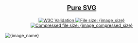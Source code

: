 <h2><p align="center"><a href="{image_path}" title="View & Download {image_name}">Pure SVG</a></p></h2>
<div class="spoiler{not_colored_image_shown}">
	<div class="spoiler_text" onclick="this.parentNode.classList.toggle('shown')"></div>
	<div class="spoiler_content">
		<div class="badges" align="center">
			<a href="https://validator.w3.org/nu/?showsource=yes&showoutline=yes&showimagereport=yes&doc=http%3A%2F%2Fsvg.n-panuhin.info%2FSVG%2F{image_url}%2F{image_path_url}" target="_blank">
				<img alt="W3C Validation" src="https://img.shields.io/w3c-validation/xml?preset=SVG%201.1%2C%20URL%2C%20XHTML%2C%20MathML%203.0&targetUrl=http%3A%2F%2Fn-panuhin.info%2Fredirect.php%3Fu%3Dhttp%3A%2F%2Fsvg.n-panuhin.info%2FSVG%2F{image_url2}%2F{image_path_url2}">
			</a>
			<a href="{image_path}" target="_blank" title="File size">
				<img alt="File size: {image_size}" src="https://img.shields.io/static/v1?cacheSeconds=10800&style=flat&label=File%20size&message={image_size_url}&color=0aa">
			</a>
			<a href="./src/{image_compressed_path}" target="_blank" title="File size">
				<img alt="Compressed file size: {image_compressed_size}" src="https://img.shields.io/static/v1?cacheSeconds=10800&style=flat&label=Compressed&message={image_compressed_size_url}&color=bb0">
			</a>
		</div>
		<div>
			<br>
			<img src="{image_path}" alt="{image_name}" title="{image_name}">
			<br>
		</div>
	</div>
</div>